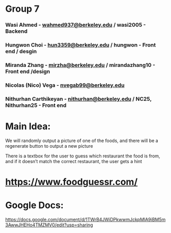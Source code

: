 # Group 7
### Wasi Ahmed - wahmed937@berkeley.edu / wasi2005  - Backend
### Hungwon Choi - hun3359@berkeley.edu / hungwon   - Front end / desgin
### Miranda Zhang - mirzha@berkeley.edu / mirandazhang10 - Front end /design 
### Nicolas (Nico) Vega - nvegab99@berkeley.edu 
### Nithurhan Carthikeyan - nithurhan@berkeley.edu / NC25, Nithurhan25  - Front end

# Main Idea:
We will randomly output a picture of one of the foods, and there will be a regenerate button to output a new picture

There is a textbox for the user to guess which restaurant the food is from, and if it doesn’t match the correct restaurant, the user gets a hint

# https://www.foodguessr.com/

# Google Docs:
https://docs.google.com/document/d/1TWrB4JWiDPkwwmJckpMlA9iBM5m3AwwJHEHo4TMZMV0/edit?usp=sharing


